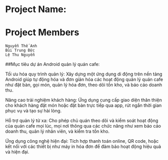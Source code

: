 # Project Name:

# Project Members
```
Nguyễn Thế Anh
Bùi Trung Đức
Lệ Thu Nguyễn

```
##Mục tiêu dự án Android quản lý quán cafe:

Tối ưu hóa quy trình quản lý: Xây dựng một ứng dụng di động trên nền tảng Android giúp tự động hóa và đơn giản hóa các hoạt động quản lý quán cafe như đặt bàn, gọi món, quản lý hóa đơn, theo dõi tồn kho, và báo cáo doanh thu.

Nâng cao trải nghiệm khách hàng: Ứng dụng cung cấp giao diện thân thiện cho khách hàng đặt món hoặc đặt bàn trực tiếp qua app, rút ngắn thời gian phục vụ và tạo sự hài lòng.

Hỗ trợ quản lý từ xa: Cho phép chủ quán theo dõi và kiểm soát hoạt động của quán cafe mọi lúc, mọi nơi thông qua các chức năng như xem báo cáo doanh thu, quản lý nhân viên, và kiểm tra tồn kho.

Ứng dụng công nghệ hiện đại: Tích hợp thanh toán online, QR code, hoặc kết nối với các thiết bị như máy in hóa đơn để đảm bảo hoạt động hiệu quả và hiện đại.
